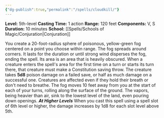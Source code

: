 ```yaml
---
{"dg-publish":true,"permalink":"/spells/cloudkill/"}
---
```


**Level:** 5th-level
**Casting Time:** 1 action
**Range:** 120 feet
**Components:** V, S
**Duration:** 10 minutes
**School:** [[Spells/Schools of Magic/Conjuration\|Conjuration]]

You create a 20-foot-radius sphere of poisonous, yellow-green fog centered on a point you choose within range. The fog spreads around corners. It lasts for the duration or until strong wind disperses the fog, ending the spell. Its area is an area that is heavily obscured.
When a creature enters the spell's area for the first time on a turn or starts its turn there, that creature must make a Constitution saving throw. The creature takes **5d8** poison damage on a failed save, or half as much damage on a successful one. Creatures are affected even if they hold their breath or don't need to breathe.
The fog moves 10 feet away from you at the start of each of your turns, rolling along the surface of the ground. The vapors, being heavier than air, sink to the lowest level of the land, even pouring down openings.
**_At Higher Levels_**
When you cast this spell using a spell slot of 6th level or higher, the damage increases by 1d8 for each slot level above 5th.